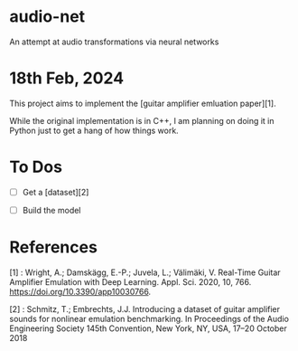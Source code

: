 # audio-net

An attempt at audio transformations via neural networks

# 18th Feb, 2024

This project aims to implement the [guitar amplifier emluation paper][1].

While the original implementation is in C++, I am planning on doing it in Python just to get a hang of how things work.

# To Dos

- [ ] Get a [dataset][2]

- [ ] Build the model

# References

[1] : Wright, A.; Damskägg, E.-P.; Juvela, L.; Välimäki, V. Real-Time Guitar Amplifier Emulation with Deep Learning. Appl. Sci. 2020, 10, 766. https://doi.org/10.3390/app10030766.

[2] : Schmitz, T.; Embrechts, J.J. Introducing a dataset of guitar amplifier sounds for nonlinear emulation benchmarking. In Proceedings of the Audio Engineering Society 145th Convention, New York, NY, USA, 17–20 October 2018
